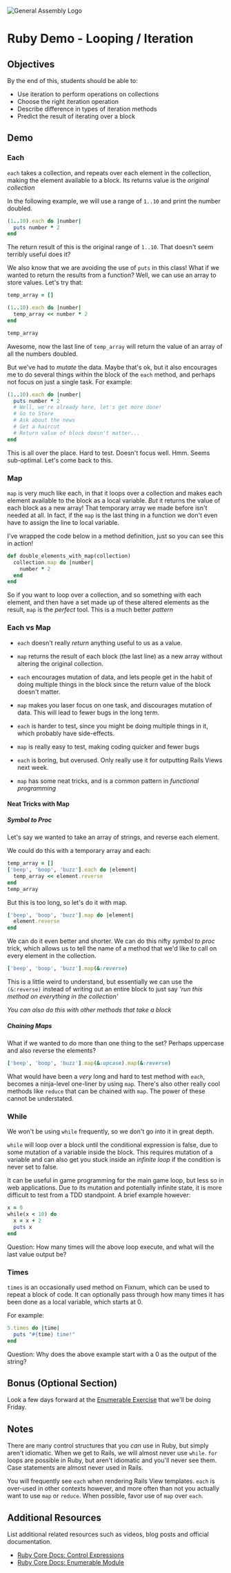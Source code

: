 ![General Assembly Logo](http://i.imgur.com/ke8USTq.png)

# Ruby Demo - Looping / Iteration

## Objectives

By the end of this, students should be able to:

- Use iteration to perform operations on collections
- Choose the right iteration operation
- Describe difference in types of iteration methods
- Predict the result of iterating over a block

## Demo

### Each

`each` takes a collection, and repeats over each element in the collection, making the element available to a block. Its returns value is the *original collection*

In the following example, we will use a range of `1..10` and print the number doubled.

```ruby
(1..10).each do |number|
  puts number * 2
end
```

The return result of this is the original range of `1..10`. That doesn't seem terribly useful does it?

We also know that we are avoiding the use of `puts` in this class! What if we wanted to return the results from a function? Well, we can use an array to store values. Let's try that:

```ruby
temp_array = []

(1..10).each do |number|
  temp_array << number * 2
end

temp_array
```

Awesome, now the last line of `temp_array` will return the value of an array of all the numbers doubled.

But we've had to *mutate* the data. Maybe that's ok, but it also encourages me to do several things within the block of the `each` method, and perhaps not focus on just a single task. For example:

```ruby
(1..10).each do |number|
  puts number * 2
  # Well, we're already here, let's get more done!
  # Go to Store
  # Ask about the news
  # Get a haircut
  # Return value of block doesn't matter...
end
```

This is all over the place. Hard to test. Doesn't focus well. Hmm. Seems sub-optimal. Let's come back to this.

### Map

`map` is very much like each, in that it loops over a collection and makes each element available to the block as a local variable. *But* it returns the value of each block as a new array! That temporary array we made before isn't needed at all. In fact, if the `map` is the last thing in a function we don't even have to assign the line to local variable.

I've wrapped the code below in a method definition, just so you can see this in action!

```ruby
def double_elements_with_map(collection)
  collection.map do |number|
    number * 2
  end
end
```

So if you want to loop over a collection, and so something with each element, and then have a set made up of these altered elements as the result, `map` is the *perfect* tool. This is a much better *pattern*

### Each vs Map

- `each` doesn't really *return* anything useful to us as a value.
- `map` returns the result of each block (the last line) as a new array without altering the original collection.

- `each` encourages mutation of data, and lets people get in the habit of doing multiple things in the block since the return value of the block doesn't matter.
- `map` makes you laser focus on one task, and discourages mutation of data. This will lead to fewer bugs in the long term.

- `each` is harder to test, since you might be doing multiple things in it, which probably have side-effects.
- `map` is really easy to test, making coding quicker and fewer bugs

- `each` is boring, but overused. Only really use it for outputting Rails Views next week.
- `map` has some neat tricks, and is a common pattern in *functional programming*

#### Neat Tricks with Map

##### Symbol to Proc

Let's say we wanted to take an array of strings, and reverse each element.

We could do this with a temporary array and each:

```ruby
temp_array = []
['beep', 'boop', 'buzz'].each do |element|
  temp_array << element.reverse
end
temp_array
```

But this is too long, so let's do it with map.
```ruby
['beep', 'boop', 'buzz'].map do |element|
  element.reverse
end
```

We can do it even better and shorter. We can do this nifty *symbol to proc* trick, which allows us to tell the name of a method that we'd like to call on every element in the collection.

```ruby
['beep', 'boop', 'buzz'].map(&:reverse)
```

This is a little weird to understand, but essentially we can use the `(&:reverse)` instead of writing out an entire block to just say *'run this method on everything in the collection'*

*You can also do this with other methods that take a block*

##### Chaining Maps

What if we wanted to do more than one thing to the set? Perhaps uppercase and also reverse the elements?

```ruby
['beep', 'boop', 'buzz'].map(&:upcase).map(&:reverse)
```

What would have been a *very* long and hard to test method with `each`, becomes a ninja-level one-liner by using `map`. There's also other really cool methods like `reduce` that can be chained with `map`. The power of these cannot be understated.

### While

We won't be using `while` frequently, so we don't go into it in great depth.

`while` will loop over a block until the conditional expression is false, due to some mutation of a variable inside the block. This requires mutation of a variable and can also get you stuck inside an *infinite loop* if the condition is never set to false.

It can be useful in game programming for the main game loop, but less so in web applications. Due to its mutation and potentially infinite state, it is more difficult to test from a TDD standpoint. A brief example however:

```ruby
x = 0
while(x < 10) do
  x = x + 2
  puts x
end
```

Question: How many times will the above loop execute, and what will the last value output be?

### Times

`times` is an occasionally used method on Fixnum, which can be used to repeat a block of code. It can optionally pass through how many times it has been done as a local variable, which starts at 0.

For example:

```ruby
5.times do |time|
  puts "#{time} time!"
end
```

Question: Why does the above example start with a 0 as the output of the string?

## Bonus (Optional Section)

Look a few days forward at the [Enumerable Exercise](https://github.com/ga-wdi-boston/wdi_10_ruby_enumerable) that we'll be doing Friday.

## Notes

There are many control structures that you *can* use in Ruby, but simply aren't idiomatic. When we get to Rails, we will almost never use `while`. `for` loops are possible in Ruby, but aren't idiomatic and you'll never see them. Case statements are almost never used in Rails.

You will frequently see `each` when rendering Rails View templates. `each` is over-used in other contexts however, and more often than not you actually want to use `map` or `reduce`. When possible, favor use of `map` over `each`.

## Additional Resources

List additional related resources such as videos, blog posts and official documentation.

- [Ruby Core Docs: Control Expressions](http://ruby-doc.org/core-2.2.0/doc/syntax/control_expressions_rdoc.html)
- [Ruby Core Docs: Enumerable Module](http://ruby-doc.org/core-2.2.0/Enumerable.html)
